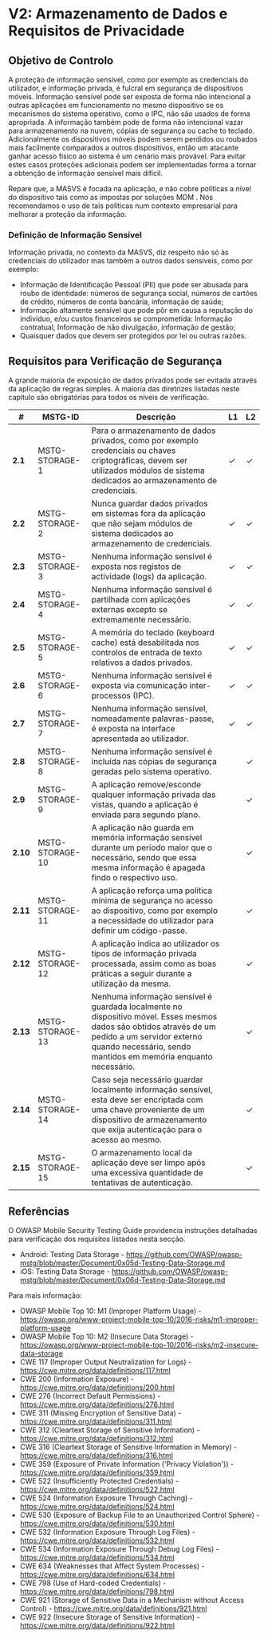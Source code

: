 # V2: Armazenamento de Dados e Requisitos de Privacidade

## Objetivo de Controlo

A proteção de informação sensível, como por exemplo as credenciais do utilizador, e informação privada, é fulcral em segurança de dispositivos móveis. Informação sensível pode ser exposta de forma não intencional a outras aplicações em funcionamento no mesmo dispositivo se os mecanismos do sistema operativo, como o IPC, não são usados de forma apropriada.  A informação também pode de forma não intencional vazar para armazenamento na nuvem, cópias de segurança ou cache to teclado. Adicionalmente os dispositivos móveis podem serem perdidos ou roubados mais facilmente comparados a outros dispositivos, então um atacante ganhar acesso fisico ao sistema é um cenário mais provável. Para evitar estes casos proteções adicionais podem ser implementadas forma a tornar a obtenção de informação sensível mais difícil.

Repare que, a MASVS é focada na aplicação, e não cobre políticas a nível do dispositivo tais como as impostas por soluções MDM . Nós recomendamos o uso de tais políticas num contexto empresarial para melhorar a proteção da informação.

### Definição de Informação Sensível

Informação privada, no contexto da MASVS, diz respeito não só às credenciais do utilizador mas também a outros dados sensíveis, como por exemplo:

- Informação de Identificação Pessoal (PII) que pode ser abusada para roubo de identidade: números de segurança social, números de cartões de crédito, números de conta bancária, informação de saúde;
- Informação altamente sensível que pode pôr em causa a reputação do indivíduo, e/ou custos financeiros se comprometida: Informação contratual, Informação de não divulgação, informação de gestão;
- Quaisquer dados que devem ser protegidos por lei ou outras razões.

## Requisitos para Verificação de Segurança

A grande maioria de exposição de dados privados pode ser evitada através da aplicação de regras simples. A maioria das diretrizes listadas neste capítulo são obrigatórias para todos os níveis de verificação.

| # | MSTG-ID | Descrição | L1 | L2 |
| -- | -------- | ---------------------- | - | - |
| **2.1** | MSTG-STORAGE-1 | Para o armazenamento de dados privados, como por exemplo credenciais ou chaves criptográficas,  devem ser utilizados módulos de sistema dedicados ao armazenamento de credenciais. | ✓ | ✓ |
| **2.2** | MSTG-STORAGE-2 | Nunca guardar dados privados em sistemas fora da aplicação que não sejam módulos de sistema dedicados ao armazenamento de credenciais. | ✓ | ✓ |
| **2.3** | MSTG-STORAGE-3 | Nenhuma informação sensível é exposta nos registos de actividade (logs) da aplicação. | ✓ | ✓ |
| **2.4** | MSTG-STORAGE-4 | Nenhuma informação sensível é partilhada com aplicações externas excepto se extremamente necessário. | ✓ | ✓ |
| **2.5** | MSTG-STORAGE-5 | A memória do teclado (keyboard cache) está desabilitada nos controlos de entrada de texto relativos a dados privados. | ✓ | ✓ |
| **2.6** | MSTG-STORAGE-6 | Nenhuma informação sensível é exposta via comunicação inter-processos (IPC). | ✓ | ✓ |
| **2.7** | MSTG-STORAGE-7 | Nenhuma informação sensível, nomeadamente palavras-passe, é exposta na interface apresentada ao utilizador. | ✓ | ✓ |
| **2.8** | MSTG-STORAGE-8 | Nenhuma informação sensível é incluída nas cópias de segurança geradas pelo sistema operativo. |   | ✓ |
| **2.9** | MSTG-STORAGE-9 | A aplicação remove/esconde qualquer informação privada das vistas, quando a aplicação é enviada para segundo plano. |  | ✓ |
| **2.10** | MSTG-STORAGE-10 | A aplicação não guarda em memória informação sensível durante um período maior que o necessário, sendo que essa mesma informação é apagada findo o respectivo uso. |  | ✓ |
| **2.11** | MSTG-STORAGE-11 | A aplicação reforça uma política mínima de segurança no acesso ao dispositivo, como por exemplo a necessidade do utilizador para definir um código-passe. |  | ✓ |
| **2.12** | MSTG-STORAGE-12 | A aplicação indica ao utilizador os tipos de informação privada processada, assim como as boas práticas a seguir durante a utilização da mesma. |  | ✓ |
| **2.13** | MSTG-STORAGE-13 | Nenhuma informação sensível é guardada localmente no dispositivo móvel. Esses mesmos dados são obtidos através de um pedido a um servidor externo quando necessário, sendo mantidos em memória enquanto necessário. |  | ✓ |
| **2.14** | MSTG-STORAGE-14 | Caso seja necessário guardar localmente informação sensível, esta deve ser encriptada com uma chave proveniente de um dispositivo de armazenamento que exija autenticação para o acesso ao mesmo. |  | ✓ |
| **2.15** | MSTG-STORAGE-15 | O armazenamento local da aplicação deve ser limpo após uma excessiva quantidade de tentativas de autenticação. |  | ✓ |

## Referências

O OWASP Mobile Security Testing Guide providencia instruções detalhadas para verificação dos requisitos listados nesta secção.

- Android: Testing Data Storage - <https://github.com/OWASP/owasp-mstg/blob/master/Document/0x05d-Testing-Data-Storage.md>
- iOS: Testing Data Storage - <https://github.com/OWASP/owasp-mstg/blob/master/Document/0x06d-Testing-Data-Storage.md>

Para mais informação:

- OWASP Mobile Top 10: M1 (Improper Platform Usage) - <https://owasp.org/www-project-mobile-top-10/2016-risks/m1-improper-platform-usage>
- OWASP Mobile Top 10: M2 (Insecure Data Storage) - <https://owasp.org/www-project-mobile-top-10/2016-risks/m2-insecure-data-storage>
- CWE 117 (Improper Output Neutralization for Logs) - <https://cwe.mitre.org/data/definitions/117.html>
- CWE 200 (Information Exposure) - <https://cwe.mitre.org/data/definitions/200.html>
- CWE 276 (Incorrect Default Permissions) - <https://cwe.mitre.org/data/definitions/276.html>
- CWE 311 (Missing Encryption of Sensitive Data) - <https://cwe.mitre.org/data/definitions/311.html>
- CWE 312 (Cleartext Storage of Sensitive Information) - <https://cwe.mitre.org/data/definitions/312.html>
- CWE 316 (Cleartext Storage of Sensitive Information in Memory) - <https://cwe.mitre.org/data/definitions/316.html>
- CWE 359 (Exposure of Private Information ('Privacy Violation')) - <https://cwe.mitre.org/data/definitions/359.html>
- CWE 522 (Insufficiently Protected Credentials) - <https://cwe.mitre.org/data/definitions/522.html>
- CWE 524 (Information Exposure Through Caching) - <https://cwe.mitre.org/data/definitions/524.html>
- CWE 530 (Exposure of Backup File to an Unauthorized Control Sphere) - <https://cwe.mitre.org/data/definitions/530.html>
- CWE 532 (Information Exposure Through Log Files) - <https://cwe.mitre.org/data/definitions/532.html>
- CWE 534 (Information Exposure Through Debug Log Files) - <https://cwe.mitre.org/data/definitions/534.html>
- CWE 634 (Weaknesses that Affect System Processes) - <https://cwe.mitre.org/data/definitions/634.html>
- CWE 798 (Use of Hard-coded Credentials) - <https://cwe.mitre.org/data/definitions/798.html>
- CWE 921 (Storage of Sensitive Data in a Mechanism without Access Control) - <https://cwe.mitre.org/data/definitions/921.html>
- CWE 922 (Insecure Storage of Sensitive Information) - <https://cwe.mitre.org/data/definitions/922.html>
